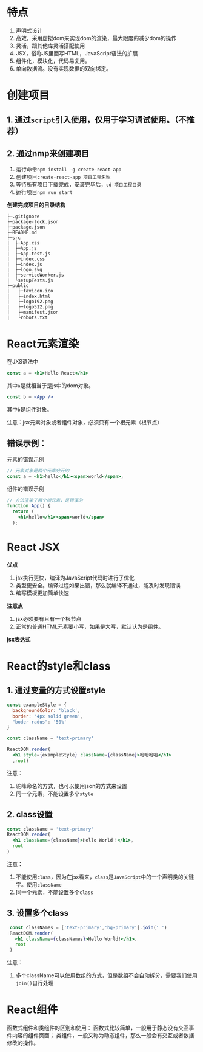 # 特点
1. 声明式设计
2. 高效，采用虚拟dom来实现dom的渲染，最大限度的减少dom的操作
3. 灵活，跟其他库灵活搭配使用
4. JSX，俗称JS里面写HTML，JavaScript语法的扩展
5. 组件化，模块化，代码易复用。
6. 单向数据流。没有实现数据的双向绑定。

# 创建项目
## 1. 通过`script`引入使用，仅用于学习调试使用。（不推荐）

## 2. 通过nmp来创建项目
1. 运行命令`npm install -g create-react-app`
2. 创建项目`create-react-app 项目工程名称`
3. 等待所有项目下载完成，安装完毕后，`cd 项目工程目录`
4. 运行项目`npm run start`

**创建完成项目的目录结构**
```
├─.gitignore
├─package-lock.json
├─package.json
├─README.md
├─src
|  ├─App.css
|  ├─App.js
|  ├─App.test.js
|  ├─index.css
|  ├─index.js
|  ├─logo.svg
|  ├─serviceWorker.js
|  └setupTests.js
├─public
|   ├─favicon.ico
|   ├─index.html
|   ├─logo192.png
|   ├─logo512.png
|   ├─manifest.json
|   └robots.txt
```

# React元素渲染
在JXS语法中
```jsx
const a = <h1>Hello React</h1>
```
其中`a`是就相当于是js中的dom对象。

```jsx
const b = <App />
```
其中`b`是组件对象。

注意：jsx元素对象或者组件对象，必须只有一个根元素（根节点）

## 错误示例：

元素的错误示例
```jsx
// 元素对象是两个元素分开的
const a = <h1>hello</h1><span>world</span>;
```

组件的错误示例
```jsx
// 方法渲染了两个根元素，是错误的
function App() {
  return (
    <h1>hello</h1><span>world</span>
  );
```

# React JSX

**优点**
1. jsx执行更快，编译为JavaScript代码时进行了优化
2. 类型更安全。编译过程如果出错，那么就编译不通过，能及时发现错误
3. 编写模板更加简单快速


**注意点**

1. jsx必须要有且有一个根节点
2. 正常的普通HTML元素要小写，如果是大写，默认认为是组件。

**jsx表达式**


# React的style和class

## 1. 通过变量的方式设置style
```jsx
const exampleStyle = {
  backgroundColor: 'black',
  border: '4px solid green',
  "boder-radus": '50%'
}

const className = 'text-primary'

ReactDOM.render(
  <h1 style={exampleStyle} className={className}>哈哈哈哈</h1>
  ,root)
```
注意：

1. 驼峰命名的方式，也可以使用json的方式来设置
2. 同一个元素，不能设置多个`style`

## 2. class设置
```jsx
const className = 'text-primary'
ReactDOM.render(
  <h1 className={className}>Hello World！</h1>,
  root
)
```
注意：

1. 不能使用`class`，因为在jsx看来，`class`是`JavaScript`中的一个声明类的关键字。使用`className`
2. 同一个元素，不能设置多个`class`

## 3. 设置多个class
```jsx
 const classNames = ['text-primary','bg-primary'].join(' ')
 ReactDOM.render(
   <h1 className={classNames}>Hello World!</h1>,
   root
 )
```

注意：

1. 多个className可以使用数组的方式，但是数组不会自动拆分，需要我们使用`join()`自行处理


# React组件
函数式组件和类组件的区别和使用：
函数式比较简单，一般用于静态没有交互事件内容的组件页面；
类组件，一般又称为动态组件，那么一般会有交互或者数据修改的操作。

